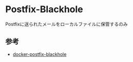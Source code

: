# Postfix-Blackhole

Postfixに送られたメールをローカルファイルに保管するのみ

## 参考

* [docker-postfix-blackhole](https://github.com/feathj/docker-postfix-blackhole)

